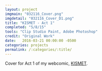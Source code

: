 ```yaml
---
layout: project
imgmain: "032116_Cover.png"
imgdetail: "032116_Cover_D1.png"
title: "KISMET - Act 1"
completed: "5/8/15"
tools: "Clip Studio Paint, Adobe Photoshop"
credit: "Original Work"
date:   2016-03-21 00:00:00 -0500
categories: projects
permalink: /:categories/:title/
---
```

Cover for Act 1 of my webcomic, <a href="http://www.kismet-comic.com">KISMET</a>.